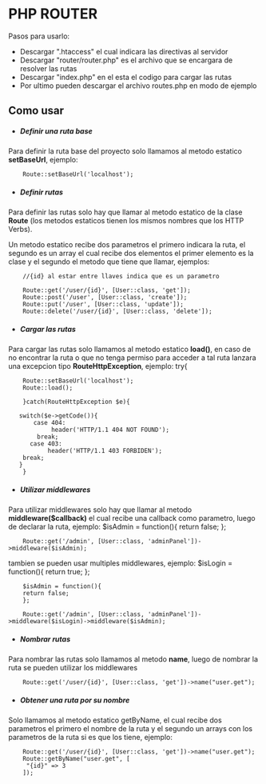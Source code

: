 # PHP ROUTER
Pasos para usarlo:
- Descargar ".htaccess" el cual indicara las directivas al servidor
- Descargar "router/router.php" es el archivo que se encargara de resolver las rutas
- Descargar "index.php" en el esta el codigo para cargar las rutas
- Por ultimo pueden descargar el archivo routes.php en modo de ejemplo

## Como usar
- ##### **Definir una ruta base**
Para definir la ruta base del proyecto solo llamamos al metodo estatico **setBaseUrl**, ejemplo:

		Route::setBaseUrl('localhost');
- ##### **Definir rutas**
Para definir las rutas solo hay que llamar al metodo estatico de la clase **Route** (los metodos estaticos tienen los mismos nombres que los HTTP Verbs).

  Un metodo estatico recibe dos parametros el primero indicara la ruta, el segundo es un array el cual recibe dos elementos el primer elemento es la clase y el segundo el metodo que tiene que llamar, ejemplos:

		//{id} al estar entre llaves indica que es un parametro
		
		Route::get('/user/{id}', [User::class, 'get']);
		Route::post('/user', [User::class, 'create']);
		Route::put('/user', [User::class, 'update']);
		Route::delete('/user/{id}', [User::class, 'delete']);
- ##### **Cargar las rutas**
Para cargar las rutas solo llamamos al metodo estatico **load()**, en caso de no encontrar la ruta o que no tenga permiso para acceder a tal ruta lanzara una excepcion tipo **RouteHttpException**, ejemplo:
		try{
	
	    Route::setBaseUrl('localhost');
	    Route::load();
	
		}catch(RouteHttpException $e){
 	   
 	   switch($e->getCode()){
 	       case 404: 
 	            header('HTTP/1.1 404 NOT FOUND');
	        break;
  	      case 403:
 	           header('HTTP/1.1 403 FORBIDEN');
        break;
 	   }
		}


- ##### **Utilizar middlewares**
Para utilizar middlewares solo hay que llamar al metodo **middleware($callback)** el cual recibe una callback como parametro, luego de declarar la ruta, ejemplo:
		$isAdmin = function(){
  		return false;
		};
		
		Route::get('/admin', [User::class, 'adminPanel'])->middleware($isAdmin);

  tambien se pueden usar multiples middlewares, ejemplo:
  	$isLogin = function(){
    		return true;
		};
		
		$isAdmin = function(){
  		return false;
		};
		
		Route::get('/admin', [User::class, 'adminPanel'])->middleware($isLogin)->middleware($isAdmin);
- ##### **Nombrar rutas**
Para nombrar las rutas solo llamamos al metodo **name**, luego de nombrar la ruta se pueden utilizar los middlewares

		Route::get('/user/{id}', [User::class, 'get'])->name("user.get");

- ##### **Obtener una ruta por su nombre**
Solo llamamos al metodo estatico getByName, el cual recibe dos parametros el primero el nombre de la ruta y el segundo un arrays con los parametros de la ruta si es que los tiene, ejemplo:

		Route::get('/user/{id}', [User::class, 'get'])->name("user.get");
		Route::getByName("user.get", [
		 "{id}" => 3
		]);
